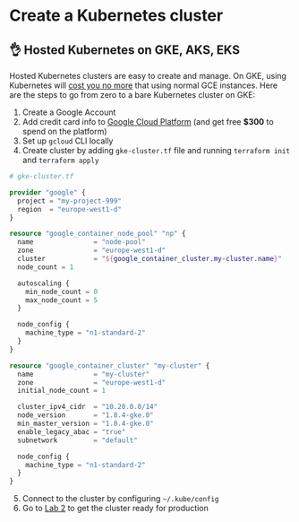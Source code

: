 # Create a Kubernetes cluster

## 👌 Hosted Kubernetes on GKE, AKS, EKS

Hosted Kubernetes clusters are easy to create and manage. On GKE, using Kubernetes will [cost you no more](https://cloud.google.com/kubernetes-engine/pricing) that using normal GCE instances. Here are the steps to go from zero to a bare Kubernetes cluster on GKE:

1. Create a Google Account
2. Add credit card info to [Google Cloud Platform](/) (and get free **$300** to spend on the platform)
3. Set up `gcloud` CLI locally
4. Create cluster by adding `gke-cluster.tf` file and running `terraform init` and `terraform apply`

```tf
# gke-cluster.tf

provider "google" {
  project = "my-project-999"
  region  = "europe-west1-d"
}

resource "google_container_node_pool" "np" {
  name               = "node-pool"
  zone               = "europe-west1-d"
  cluster            = "${google_container_cluster.my-cluster.name}"
  node_count = 1

  autoscaling {
    min_node_count = 0
    max_node_count = 5
  }

  node_config {
    machine_type = "n1-standard-2"
  }
}

resource "google_container_cluster" "my-cluster" {
  name               = "my-cluster"
  zone               = "europe-west1-d"
  initial_node_count = 1

  cluster_ipv4_cidr  = "10.20.0.0/14"
  node_version       = "1.8.4-gke.0"
  min_master_version = "1.8.4-gke.0"
  enable_legacy_abac = "true"
  subnetwork         = "default"

  node_config {
    machine_type = "n1-standard-2"
  }
}
```

5. Connect to the cluster by configuring `~/.kube/config`
6. Go to [Lab 2](/labs/lab2/overview.md) to get the cluster ready for production
